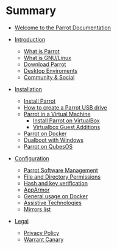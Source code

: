 # Summary

- [Welcome to the Parrot Documentation](<./welcome-to-parrot-doc.md>)

- [Introduction]()
    - [What is Parrot](<./what-is-parrot.md>)
    - [What is GNU/Linux](<./gnu-linux-basics.md>)
    - [Download Parrot](<./download-parrot.md>)
    - [Desktop Enviroments](<./desktop-enviroments.md>)
    - [Community & Social](<./community.md>)

- [Installation]()
    - [Install Parrot](<./installation.md>)
    - [How to create a Parrot USB drive](<./how-to-create-a-parrot-usb-drive.md>)
    - [Parrot in a Virtual Machine]()
        - [Install Parrot on VirtualBox](<./install-parrot-on-virtualbox.md>)
        - [Virtualbox Guest Additions](<./virtualbox-guest-additions.md>)
    - [Parrot on Docker](<./parrot-on-docker.md>)
    - [Dualboot with Windows](<./dualboot-with-windows.md>)
    - [Parrot on QubesOS](<./parrot-on-qubesos.md>)

- [Configuration]()
    - [Parrot Software Management](<./parrot-software-management.md>) 
    - [File and Directory Permissions](<./file-and-directory-permissions.md>)
    - [Hash and key verification](<./hash-and-key-verification.md>)
    - [AppArmor](<./apparmor.md>)
    - [General usage on Docker](<./general-usage-docker.md>)
    - [Assistive Technologies](<./assistive-technologies.md>)
    - [Mirrors list](<./mirrors-list.md>)

- [Legal]()
    - [Privacy Policy](<./privacy-policy.md>)
    - [Warrant Canary](<./warrant-canary.md>)
